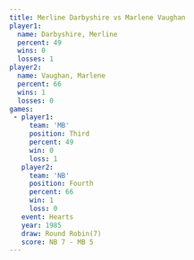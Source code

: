 ```yaml
---
title: Merline Darbyshire vs Marlene Vaughan
player1:                   
  name: Darbyshire, Merline
  percent: 49              
  wins: 0                  
  losses: 1                
player2:                   
  name: Vaughan, Marlene   
  percent: 66              
  wins: 1                  
  losses: 0                
games:
 - player1:         
     team: 'MB'     
     position: Third
     percent: 49    
     win: 0         
     loss: 1        
   player2:          
     team: 'NB'      
     position: Fourth
     percent: 66     
     win: 1          
     loss: 0         
   event: Hearts       
   year: 1985          
   draw: Round Robin(7)
   score: NB 7 - MB 5  
---
```

